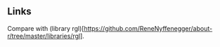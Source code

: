 ## Links

Compare with (library rgl)[https://github.com/ReneNyffenegger/about-r/tree/master/libraries/rgl].
